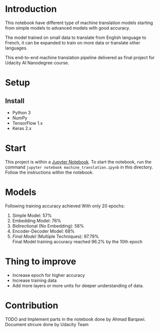 # Introduction
This notebook have different type of machine translation models starting from simple models to advanced models with good accuracy.

The model trained on small data to translate from English language to French, it can be expanded to train on more data or translate other languages.

This end-to-end machine translation pipeline delivered as final project for Udacity AI Nanodegree course.
# Setup

## Install
- Python 3
- NumPy
- TensorFlow 1.x
- Keras 2.x

# Start
This project is within a [Jupyter Notebook](http://jupyter.org/).  To start the notebook, run the command `jupyter notebook machine_translation.ipynb` in this directory.
Follow the instructions within the notebook.

# Models
Following training accuracy achieved With only 20 epochs:<br/>
1. Simple Model: 57% <br/>
2. Embedding Model: 76% <br/>
3. Bidirectional (No Embedding): 58% <br/>
4. Encoder-Decoder Model: 68% <br/>
5. *Final Model* (Multiple Techniques): 97.79% <br/>
    Final Model training accuracy reached 96.2% by the 10th epoch

# Thing to improve
- Increase epoch for higher accuracy <br/>
- Increase training data <br/>
- Add more layers or more units for deeper understanding of data. <br/>

# Contribution
TODO and Implement parts in the notebook done by Ahmad Barqawi. <br/>
Document strcure done by Udacity Team
